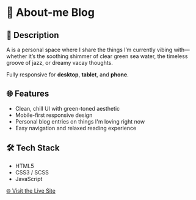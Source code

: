 # 🌿 About-me Blog

## 📝 Description  
A is a personal space where I share the things I’m currently vibing with—whether it’s the soothing shimmer of clear green sea water, the timeless groove of jazz, or dreamy vacay thoughts.  

Fully responsive for **desktop**, **tablet**, and **phone**.

## 🌐 Features  
- Clean, chill UI with green-toned aesthetic  
- Mobile-first responsive design  
- Personal blog entries on things I'm loving right now  
- Easy navigation and relaxed reading experience  

## 🛠️ Tech Stack  
- HTML5  
- CSS3 / SCSS  
- JavaScript

[🌐 Visit the Live Site](https://teal-sandpiper-903204.hostingersite.com/)
